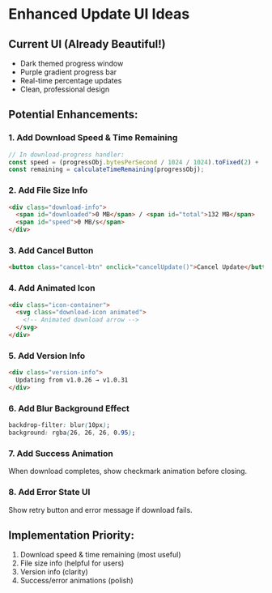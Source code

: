 # Enhanced Update UI Ideas

## Current UI (Already Beautiful!)
- Dark themed progress window
- Purple gradient progress bar  
- Real-time percentage updates
- Clean, professional design

## Potential Enhancements:

### 1. **Add Download Speed & Time Remaining**
```javascript
// In download-progress handler:
const speed = (progressObj.bytesPerSecond / 1024 / 1024).toFixed(2) + ' MB/s';
const remaining = calculateTimeRemaining(progressObj);
```

### 2. **Add File Size Info**
```html
<div class="download-info">
  <span id="downloaded">0 MB</span> / <span id="total">132 MB</span>
  <span id="speed">0 MB/s</span>
</div>
```

### 3. **Add Cancel Button**
```html
<button class="cancel-btn" onclick="cancelUpdate()">Cancel Update</button>
```

### 4. **Add Animated Icon**
```html
<div class="icon-container">
  <svg class="download-icon animated">
    <!-- Animated download arrow -->
  </svg>
</div>
```

### 5. **Add Version Info**
```html
<div class="version-info">
  Updating from v1.0.26 → v1.0.31
</div>
```

### 6. **Add Blur Background Effect**
```css
backdrop-filter: blur(10px);
background: rgba(26, 26, 26, 0.95);
```

### 7. **Add Success Animation**
When download completes, show checkmark animation before closing.

### 8. **Add Error State UI**
Show retry button and error message if download fails.

## Implementation Priority:
1. Download speed & time remaining (most useful)
2. File size info (helpful for users)  
3. Version info (clarity)
4. Success/error animations (polish)